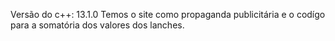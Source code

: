 Versão do c++: 13.1.0
Temos o site como propaganda publicitária e o codígo para a somatória dos valores dos lanches.
